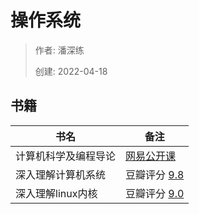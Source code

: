 # 操作系统

> 作者: 潘深练
>
> 创建: 2022-04-18

## 书籍

书名 | 备注
---- | ---- 
计算机科学及编程导论| [网易公开课](https://open.163.com/newview/movie/free?pid=M6TCSIN1U&mid=M6TCSTQD6/)
深入理解计算机系统| 豆瓣评分 [9.8](https://book.douban.com/subject/26912767/)
深入理解linux内核| 豆瓣评分 [9.0](https://book.douban.com/subject/1767120/)